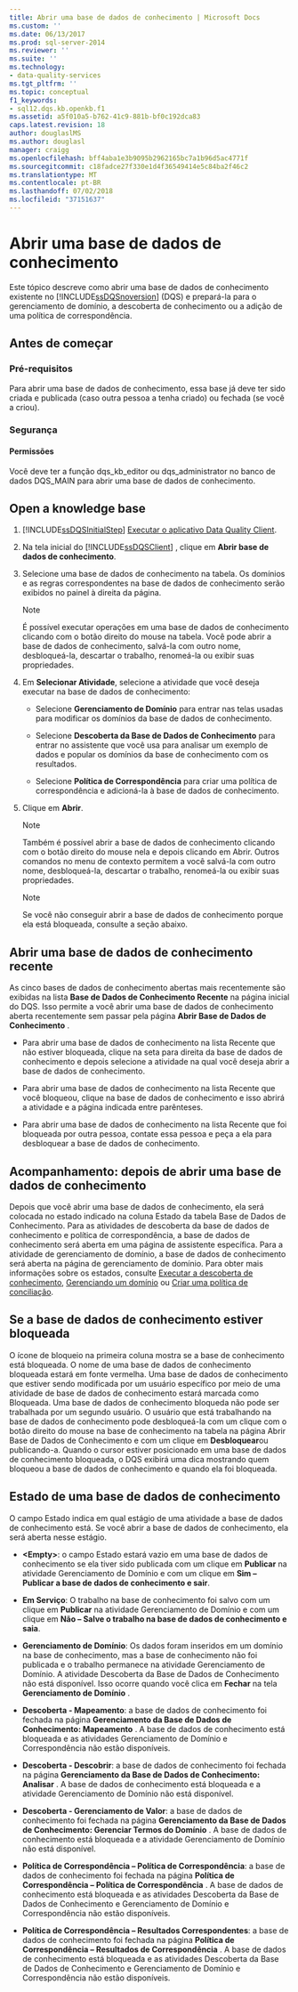 ```yaml
---
title: Abrir uma base de dados de conhecimento | Microsoft Docs
ms.custom: ''
ms.date: 06/13/2017
ms.prod: sql-server-2014
ms.reviewer: ''
ms.suite: ''
ms.technology:
- data-quality-services
ms.tgt_pltfrm: ''
ms.topic: conceptual
f1_keywords:
- sql12.dqs.kb.openkb.f1
ms.assetid: a5f010a5-b762-41c9-881b-bf0c192dca83
caps.latest.revision: 18
author: douglaslMS
ms.author: douglasl
manager: craigg
ms.openlocfilehash: bff4aba1e3b9095b2962165bc7a1b96d5ac4771f
ms.sourcegitcommit: c18fadce27f330e1d4f36549414e5c84ba2f46c2
ms.translationtype: MT
ms.contentlocale: pt-BR
ms.lasthandoff: 07/02/2018
ms.locfileid: "37151637"
---
```

# <a name="open-a-knowledge-base"></a>Abrir uma base de dados de conhecimento
  Este tópico descreve como abrir uma base de dados de conhecimento existente no [!INCLUDE[ssDQSnoversion](../includes/ssdqsnoversion-md.md)] (DQS) e prepará-la para o gerenciamento de domínio, a descoberta de conhecimento ou a adição de uma política de correspondência.  
  
##  <a name="BeforeYouBegin"></a> Antes de começar  
  
###  <a name="Prerequisites"></a> Pré-requisitos  
 Para abrir uma base de dados de conhecimento, essa base já deve ter sido criada e publicada (caso outra pessoa a tenha criado) ou fechada (se você a criou).  
  
###  <a name="Security"></a> Segurança  
  
####  <a name="Permissions"></a> Permissões  
 Você deve ter a função dqs_kb_editor ou dqs_administrator no banco de dados DQS_MAIN para abrir uma base de dados de conhecimento.  
  
##  <a name="Open"></a> Open a knowledge base  
  
1.  [!INCLUDE[ssDQSInitialStep](../includes/ssdqsinitialstep-md.md)] [Executar o aplicativo Data Quality Client](../../2014/data-quality-services/run-the-data-quality-client-application.md).  
  
2.  Na tela inicial do [!INCLUDE[ssDQSClient](../includes/ssdqsclient-md.md)] , clique em **Abrir base de dados de conhecimento**.  
  
3.  Selecione uma base de dados de conhecimento na tabela. Os domínios e as regras correspondentes na base de dados de conhecimento serão exibidos no painel à direita da página.  
  
    > [!NOTE]  
    >  É possível executar operações em uma base de dados de conhecimento clicando com o botão direito do mouse na tabela. Você pode abrir a base de dados de conhecimento, salvá-la com outro nome, desbloqueá-la, descartar o trabalho, renomeá-la ou exibir suas propriedades.  
  
4.  Em **Selecionar Atividade**, selecione a atividade que você deseja executar na base de dados de conhecimento:  
  
    -   Selecione **Gerenciamento de Domínio** para entrar nas telas usadas para modificar os domínios da base de dados de conhecimento.  
  
    -   Selecione **Descoberta da Base de Dados de Conhecimento** para entrar no assistente que você usa para analisar um exemplo de dados e popular os domínios da base de conhecimento com os resultados.  
  
    -   Selecione **Política de Correspondência** para criar uma política de correspondência e adicioná-la à base de dados de conhecimento.  
  
5.  Clique em **Abrir**.  
  
    > [!NOTE]  
    >  Também é possível abrir a base de dados de conhecimento clicando com o botão direito do mouse nela e depois clicando em Abrir. Outros comandos no menu de contexto permitem a você salvá-la com outro nome, desbloqueá-la, descartar o trabalho, renomeá-la ou exibir suas propriedades.  
  
    > [!NOTE]  
    >  Se você não conseguir abrir a base de dados de conhecimento porque ela está bloqueada, consulte a seção abaixo.  
  
## <a name="open-a-recent-knowledge-base"></a>Abrir uma base de dados de conhecimento recente  
 As cinco bases de dados de conhecimento abertas mais recentemente são exibidas na lista **Base de Dados de Conhecimento Recente** na página inicial do DQS. Isso permite a você abrir uma base de dados de conhecimento aberta recentemente sem passar pela página **Abrir Base de Dados de Conhecimento** .  
  
-   Para abrir uma base de dados de conhecimento na lista Recente que não estiver bloqueada, clique na seta para direita da base de dados de conhecimento e depois selecione a atividade na qual você deseja abrir a base de dados de conhecimento.  
  
-   Para abrir uma base de dados de conhecimento na lista Recente que você bloqueou, clique na base de dados de conhecimento e isso abrirá a atividade e a página indicada entre parênteses.  
  
-   Para abrir uma base de dados de conhecimento na lista Recente que foi bloqueada por outra pessoa, contate essa pessoa e peça a ela para desbloquear a base de dados de conhecimento.  
  
##  <a name="FollowUp"></a> Acompanhamento: depois de abrir uma base de dados de conhecimento  
 Depois que você abrir uma base de dados de conhecimento, ela será colocada no estado indicado na coluna Estado da tabela Base de Dados de Conhecimento. Para as atividades de descoberta da base de dados de conhecimento e política de correspondência, a base de dados de conhecimento será aberta em uma página de assistente específica. Para a atividade de gerenciamento de domínio, a base de dados de conhecimento será aberta na página de gerenciamento de domínio. Para obter mais informações sobre os estados, consulte [Executar a descoberta de conhecimento](../../2014/data-quality-services/perform-knowledge-discovery.md), [Gerenciando um domínio](../../2014/data-quality-services/managing-a-domain.md) ou [Criar uma política de conciliação](../../2014/data-quality-services/create-a-matching-policy.md).  
  
##  <a name="Locked"></a> Se a base de dados de conhecimento estiver bloqueada  
 O ícone de bloqueio na primeira coluna mostra se a base de conhecimento está bloqueada. O nome de uma base de dados de conhecimento bloqueada estará em fonte vermelha. Uma base de dados de conhecimento que estiver sendo modificada por um usuário específico por meio de uma atividade de base de dados de conhecimento estará marcada como Bloqueada. Uma base de dados de conhecimento bloqueda não pode ser trabalhada por um segundo usuário. O usuário que está trabalhando na base de dados de conhecimento pode desbloqueá-la com um clique com o botão direito do mouse na base de conhecimento na tabela na página Abrir Base de Dados de Conhecimento e com um clique em **Desbloquear**ou publicando-a. Quando o cursor estiver posicionado em uma base de dados de conhecimento bloqueada, o DQS exibirá uma dica mostrando quem bloqueou a base de dados de conhecimento e quando ela foi bloqueada.  
  
##  <a name="State"></a> Estado de uma base de dados de conhecimento  
 O campo Estado indica em qual estágio de uma atividade a base de dados de conhecimento está. Se você abrir a base de dados de conhecimento, ela será aberta nesse estágio.  
  
-   **\<Empty>**: o campo Estado estará vazio em uma base de dados de conhecimento se ela tiver sido publicada com um clique em **Publicar** na atividade Gerenciamento de Domínio e com um clique em **Sim – Publicar a base de dados de conhecimento e sair**.  
  
-   **Em Serviço**: O trabalho na base de conhecimento foi salvo com um clique em **Publicar** na atividade Gerenciamento de Domínio e com um clique em **Não – Salve o trabalho na base de dados de conhecimento e saia**.  
  
-   **Gerenciamento de Domínio**: Os dados foram inseridos em um domínio na base de conhecimento, mas a base de conhecimento não foi publicada e o trabalho permanece na atividade Gerenciamento de Domínio. A atividade Descoberta da Base de Dados de Conhecimento não está disponível. Isso ocorre quando você clica em **Fechar** na tela **Gerenciamento de Domínio** .  
  
-   **Descoberta - Mapeamento**: a base de dados de conhecimento foi fechada na página **Gerenciamento da Base de Dados de Conhecimento: Mapeamento** . A base de dados de conhecimento está bloqueada e as atividades Gerenciamento de Domínio e Correspondência não estão disponíveis.  
  
-   **Descoberta - Descobrir**: a base de dados de conhecimento foi fechada na página **Gerenciamento da Base de Dados de Conhecimento: Analisar** . A base de dados de conhecimento está bloqueada e a atividade Gerenciamento de Domínio não está disponível.  
  
-   **Descoberta - Gerenciamento de Valor**: a base de dados de conhecimento foi fechada na página **Gerenciamento da Base de Dados de Conhecimento: Gerenciar Termos do Domínio** . A base de dados de conhecimento está bloqueada e a atividade Gerenciamento de Domínio não está disponível.  
  
-   **Política de Correspondência – Política de Correspondência**: a base de dados de conhecimento foi fechada na página **Política de Correspondência – Política de Correspondência** . A base de dados de conhecimento está bloqueada e as atividades Descoberta da Base de Dados de Conhecimento e Gerenciamento de Domínio e Correspondência não estão disponíveis.  
  
-   **Política de Correspondência – Resultados Correspondentes**: a base de dados de conhecimento foi fechada na página **Política de Correspondência – Resultados de Correspondência** . A base de dados de conhecimento está bloqueada e as atividades Descoberta da Base de Dados de Conhecimento e Gerenciamento de Domínio e Correspondência não estão disponíveis.  
  
  
